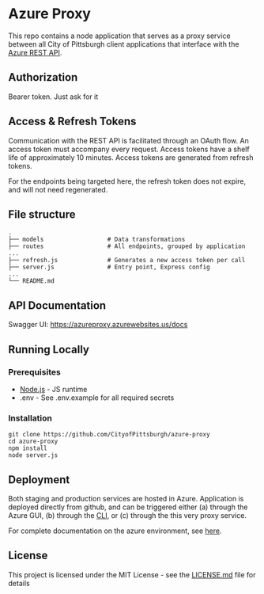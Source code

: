 # Azure Proxy

This repo contains a node application that serves as a proxy service between all City of Pittsburgh client applications that interface with the [Azure REST API](https://docs.microsoft.com/en-us/rest/api/azure/).

## Authorization

Bearer token.  Just ask for it

## Access & Refresh Tokens

Communication with the REST API is facilitated through an OAuth flow.  An access token must accompany every request.  Access tokens have a shelf life of approximately 10 minutes.  Access tokens are generated from refresh tokens. 

For the endpoints being targeted here, the refresh token does not expire, and will not need regenerated.

## File structure
    .
    ├── models                  # Data transformations
    ├── routes                  # All endpoints, grouped by application
    ... 
    ├── refresh.js              # Generates a new access token per call                  
    ├── server.js               # Entry point, Express config
    ...
    └── README.md

## API Documentation

Swagger UI: https://azureproxy.azurewebsites.us/docs

## Running Locally

### Prerequisites

* [Node.js](https://nodejs.org) - JS runtime
* .env - See .env.example for all required secrets

### Installation
```
git clone https://github.com/CityofPittsburgh/azure-proxy
cd azure-proxy
npm install
node server.js
```

## Deployment

Both staging and production services are hosted in Azure.  Application is deployed directly from github, and can be triggered either (a) through the Azure GUI, (b) through the [CLI](https://docs.microsoft.com/en-us/cli/azure/webapp/deployment/source?view=azure-cli-latest#az-webapp-deployment-source-sync), or (c) through the this very proxy service.

For complete documentation on the azure environment, see [here](https://github.com/CityofPittsburgh/all-things-azure.git).

## License

This project is licensed under the MIT License - see the [LICENSE.md](LICENSE.md) file for details

